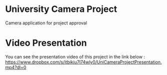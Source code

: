 # University Camera Project
Camera application for project approval


# Video Presentation
You can see the presentation video of this project in the link below :
https://www.dropbox.com/s/itbikiu7l74wly0/UniCameraProjectPresentation.mp4?dl=0
